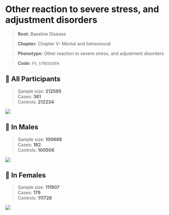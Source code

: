 # Other reaction to severe stress, and adjustment disorders

> **Root:** Baseline Disease  

> **Chapter:** Chapter V- Mental and behavioural  

> **Phenotype:** Other reaction to severe stress, and adjustment disorders  

> **Code:** `F5_STRESSOTH`

## 🧪 All Participants  
> Sample size: **212595**  
> Cases: **361**  
> Controls: **212234**
<img src="/Disease/Figures/ALL/Incidence/F5_STRESSOTH.png"/>
<CsvTable src="/Disease_Data/ALL/Incidence/COX_F5_STRESSOTH.csv" label="🔍 View full results" />

## 👨 In Males  
> Sample size: **100688**  
> Cases: **182**  
> Controls: **100506**
<img src="/Disease/Figures/Male/Incidence/F5_STRESSOTH.png"/>
<CsvTable src="/Disease_Data/Male/Incidence/COX_F5_STRESSOTH.csv" label="🔍 View full results" />

## 👩 In Females  
> Sample size: **111907**  
> Cases: **179**  
> Controls: **111728**
<img src="/Disease/Figures/Female/Incidence/F5_STRESSOTH.png"/>
<CsvTable src="/Disease_Data/Female/Incidence/COX_F5_STRESSOTH.csv" label="🔍 View full results" />

